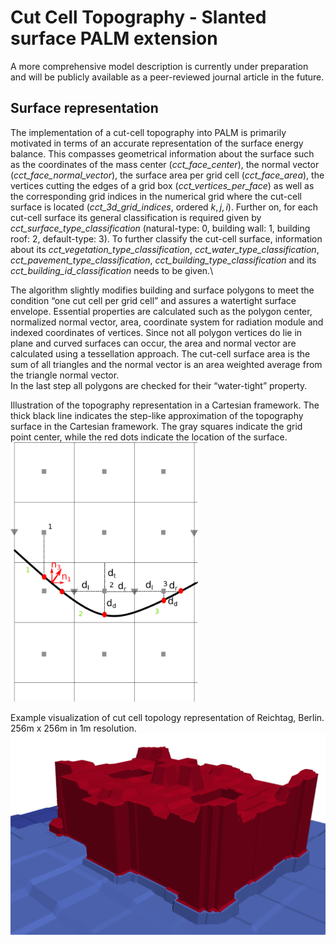 # Cut Cell Topography - Slanted surface PALM extension
A more comprehensive model description is currently under preparation and will be publicly available as a peer-reviewed journal article in the future.
## Surface representation
The implementation of a cut-cell topography into PALM is primarily motivated in terms of an accurate representation of the surface energy balance. This compasses geometrical information about the surface such as the coordinates of the mass center (*cct_face_center*), the normal vector (*cct_face_normal_vector*), the surface area per grid cell (*cct_face_area*), the vertices cutting the edges of a grid box (*cct_vertices_per_face*) as well as the corresponding grid indices in the numerical grid where the cut-cell surface is located (*cct_3d_grid_indices*, ordered $k,j,i$). Further on, for each cut-cell surface its general classification is required given by *cct_surface_type_classification* (natural-type: 0, building wall: 1, building roof: 2, default-type: 3). To further classify the cut-cell surface, information about its *cct_vegetation_type_classification*, *cct_water_type_classification*, *cct_pavement_type_classification*, *cct_building_type_classification* and its *cct_building_id_classification* needs to be given.\

The algorithm slightly modifies building and surface polygons to meet the condition “one cut cell per grid cell” and assures a watertight surface envelope. Essential properties are calculated such as the polygon center, normalized normal vector, area, coordinate system for radiation module and indexed coordinates of vertices. Since not all polygon vertices do lie in plane and curved surfaces can occur, the area and normal vector are calculated using a tessellation approach. The cut-cell surface area is the sum of all triangles and the normal vector is an area weighted average from the triangle normal vector.\
In the last step all polygons are checked for their “water-tight” property.

Illustration of the topography representation in a Cartesian framework. The thick black line indicates the step-like approximation of the topography surface in the Cartesian framework. The gray squares indicate the grid point center, while the red dots indicate the location of the surface. \
<img src="figures/normal_vector2.png" alt="image" width="300" height="auto">

Example visualization of cut cell topology representation of Reichtag, Berlin. 256m x 256m in 1m resolution. \
<img src="figures/reichstag.png" alt="image" width="600" height="auto">